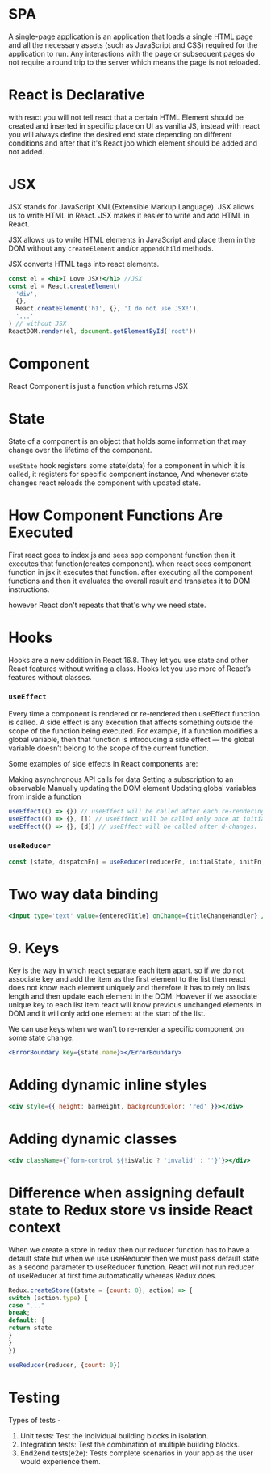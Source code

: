 # SPA

A single-page application is an application that loads a single HTML page and all the necessary assets (such as JavaScript and CSS) required for the application to run. Any interactions with the page or subsequent pages do not require a round trip to the server which means the page is not reloaded.

# React is Declarative

with react you will not tell react that a certain HTML Element should be created and inserted in specific place on UI as vanilla JS, instead with react you will always define the desired end state depending on different conditions and after that it's React job which element should be added and not added.

# JSX

JSX stands for JavaScript XML(Extensible Markup Language).
JSX allows us to write HTML in React.
JSX makes it easier to write and add HTML in React.

JSX allows us to write HTML elements in JavaScript and place them in the DOM without any `createElement` and/or `appendChild` methods.

JSX converts HTML tags into react elements.

```jsx
const el = <h1>I Love JSX!</h1> //JSX
const el = React.createElement(
  'div',
  {},
  React.createElement('h1', {}, 'I do not use JSX!'),
  '...'
) // without JSX
ReactDOM.render(el, document.getElementById('root'))
```

# Component

React Component is just a function which returns JSX

# State

State of a component is an object that holds some information that may change over the lifetime of the component.

`useState` hook registers some state(data) for a component in which it is called, it registers for specific component instance, And whenever state changes react reloads the component with updated state.

# How Component Functions Are Executed

First react goes to index.js and sees app component function then it executes that function(creates component).
when react sees component function in jsx it executes that function. after executing all the component functions and then it evaluates the overall
result and translates it to DOM instructions.

however React don't repeats that that's why we need state.

# Hooks

Hooks are a new addition in React 16.8. They let you use state and other React features without writing a class.
Hooks let you use more of React’s features without classes.

### `useEffect`

Every time a component is rendered or re-rendered then useEffect function is called.
A side effect is any execution that affects something outside the scope of the function being executed. For example, if a function modifies a global variable, then that function is introducing a side effect — the global variable doesn’t belong to the scope of the current function.

Some examples of side effects in React components are:

Making asynchronous API calls for data
Setting a subscription to an observable
Manually updating the DOM element
Updating global variables from inside a function

```js
useEffect(() => {}) // useEffect will be called after each re-rendering of component.
useEffect(() => {}, []) // useEffect will be called only once at initial rendering of component.
useEffect(() => {}, [d]) // useEffect will be called after d-changes.
```

### `useReducer`

```jsx
const [state, dispatchFn] = useReducer(reducerFn, initialState, initFn)
```

# Two way data binding

```jsx
<input type='text' value={enteredTitle} onChange={titleChangeHandler} />
```

# 9. Keys

Key is the way in which react separate each item apart. so if we do not associate key and add the item as the first element to the list then react does not know each element uniquely and therefore it has to rely on lists length and then update each element in the DOM. However if we associate unique key to each list item react will know previous unchanged elements in DOM and it will only add one element at the start of the list.

We can use keys when we wan't to re-render a specific component on some state change.

```jsx
<ErrorBoundary key={state.name}></ErrorBoundary>
```

# Adding dynamic inline styles

```jsx
<div style={{ height: barHeight, backgroundColor: 'red' }}></div>
```

# Adding dynamic classes

```jsx
<div className={`form-control ${!isValid ? 'invalid' : ''}`}></div>
```

# Difference when assigning default state to Redux store vs inside React context

When we create a store in redux then our reducer function has to have a default state but when we use useReducer then we must pass default state
as a second parameter to useReducer function. React will not run reducer of useReducer at first time automatically whereas Redux does.

```js
Redux.createStore((state = {count: 0}, action) => {
switch (action.type) {
case "..."
break;
default: {
return state
}
}
})

useReducer(reducer, {count: 0})
```

# Testing

Types of tests -

1. Unit tests: Test the individual building blocks in isolation.
2. Integration tests: Test the combination of multiple building blocks.
3. End2end tests(e2e): Tests complete scenarios in your app as the user would experience them.
